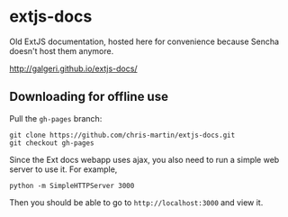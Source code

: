 extjs-docs
==========

Old ExtJS documentation, hosted here for convenience because Sencha doesn't host them anymore.

http://galgeri.github.io/extjs-docs/

Downloading for offline use
---------------------------

Pull the `gh-pages` branch:

```
git clone https://github.com/chris-martin/extjs-docs.git
git checkout gh-pages
```

Since the Ext docs webapp uses ajax, you also need to run a simple web server to use it. For example,

```
python -m SimpleHTTPServer 3000
```

Then you should be able to go to `http://localhost:3000` and view it.
